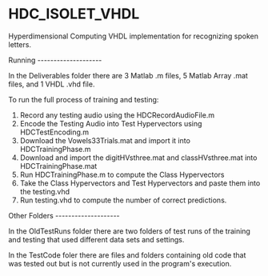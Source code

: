 # HDC_ISOLET_VHDL
Hyperdimensional Computing VHDL implementation for recognizing spoken letters.



Running            --------------------

In the Deliverables folder there are 3 Matlab .m files, 5 Matlab Array .mat files, and 1 VHDL .vhd file.

To run the full process of training and testing:

1. Record any testing audio using the HDCRecordAudioFile.m
2. Encode the Testing Audio into Test Hypervectors using HDCTestEncoding.m
3. Download the Vowels33Trials.mat and import it into HDCTrainingPhase.m
4. Download and import the digitHVsthree.mat and classHVsthree.mat into HDCTrainingPhase.mat
5. Run HDCTrainingPhase.m to compute the Class Hypervectors
6. Take the Class Hypervectors and Test Hypervectors and paste them into the testing.vhd
7. Run testing.vhd to compute the number of correct predictions.


Other Folders --------------------

In the OldTestRuns folder there are two folders of test runs of the training and testing that used different data sets and settings.

In the TestCode foler there are files and folders containing old code that was tested out but is not currently used in the program's execution.
